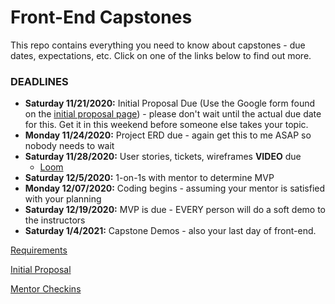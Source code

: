 # Front-End Capstones

This repo contains everything you need to know about capstones - due dates, expectations, etc.  Click on one of the links below to find out more.

### DEADLINES
* **Saturday 11/21/2020:** Initial Proposal Due (Use the Google form found on the [initial proposal page](./02_initial-proposal.md)) - please don't wait until the actual due date for this.  Get it in this weekend before someone else takes your topic.
* **Monday 11/24/2020:** Project ERD due - again get this to me ASAP so nobody needs to wait
* **Saturday 11/28/2020:** User stories, tickets, wireframes **VIDEO** due
  - [Loom](https://www.loom.com/)
* **Saturday 12/5/2020:** 1-on-1s with mentor to determine MVP
* **Monday 12/07/2020:** Coding begins - assuming your mentor is satisfied with your planning
* **Saturday 12/19/2020:** MVP is due - EVERY person will do a soft demo to the instructors
* **Saturday 1/4/2021:** Capstone Demos - also your last day of front-end.

[Requirements](./01_requirements-and-deadlines.md)

[Initial Proposal](02_initial-proposal.md)

[Mentor Checkins](03_mentor-1on1s.md)
